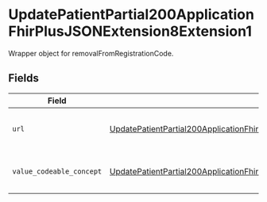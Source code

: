 # UpdatePatientPartial200ApplicationFhirPlusJSONExtension8Extension1

Wrapper object for removalFromRegistrationCode.


## Fields

| Field                                                                                                                                                                                                       | Type                                                                                                                                                                                                        | Required                                                                                                                                                                                                    | Description                                                                                                                                                                                                 |
| ----------------------------------------------------------------------------------------------------------------------------------------------------------------------------------------------------------- | ----------------------------------------------------------------------------------------------------------------------------------------------------------------------------------------------------------- | ----------------------------------------------------------------------------------------------------------------------------------------------------------------------------------------------------------- | ----------------------------------------------------------------------------------------------------------------------------------------------------------------------------------------------------------- |
| `url`                                                                                                                                                                                                       | [UpdatePatientPartial200ApplicationFhirPlusJSONExtension8Extension1URL](../../models/operations/updatepatientpartial200applicationfhirplusjsonextension8extension1url.md)                                   | :heavy_check_mark:                                                                                                                                                                                          | To identify the removal reason code.                                                                                                                                                                        |
| `value_codeable_concept`                                                                                                                                                                                    | [UpdatePatientPartial200ApplicationFhirPlusJSONExtension8Extension1ValueCodeableConcept](../../models/operations/updatepatientpartial200applicationfhirplusjsonextension8extension1valuecodeableconcept.md) | :heavy_check_mark:                                                                                                                                                                                          | PDS Removal Reason Exit Code                                                                                                                                                                                |